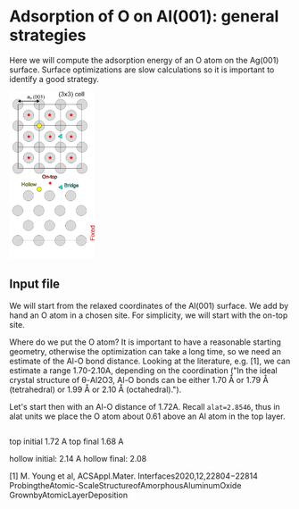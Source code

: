 # Adsorption of O on Al(001): general strategies

Here we will compute the adsorption energy of an O atom on the Ag(001) surface.
Surface optimizations are slow calculations so it is important to identify a good strategy.

<img src="Ref/al001_O_sites.png" height="300"/>

## Input file

We will start from the relaxed coordinates of the Al(001) surface.
We add by hand an O atom in a chosen site. For simplicity, we will start with the on-top site.

Where do we put the O atom? It is important to have a reasonable starting geometry, otherwise the optimization can take a long time, so we need an estimate of the Al-O bond distance. Looking at the literature, e.g.  [1], we can estimate a range 1.70-2.10A, depending on the coordination ("In the ideal crystal structure of θ-Al2O3, Al-O bonds can be either 1.70 Å or 1.79 Å (tetrahedral) or 1.99 Å or 2.10 Å (octahedral)."). 

Let's start then with an Al-O distance of 1.72A.
Recall `alat=2.8546`, thus in alat units we place the O atom about 0.61 above an Al atom in the top layer.

   ```
   ```

top initial 1.72 A
top final   1.68 A

hollow initial: 2.14 A
hollow final: 2.08


[1] M. Young et al, ACSAppl.Mater. Interfaces2020,12,22804−22814
ProbingtheAtomic-ScaleStructureofAmorphousAluminumOxide GrownbyAtomicLayerDeposition
